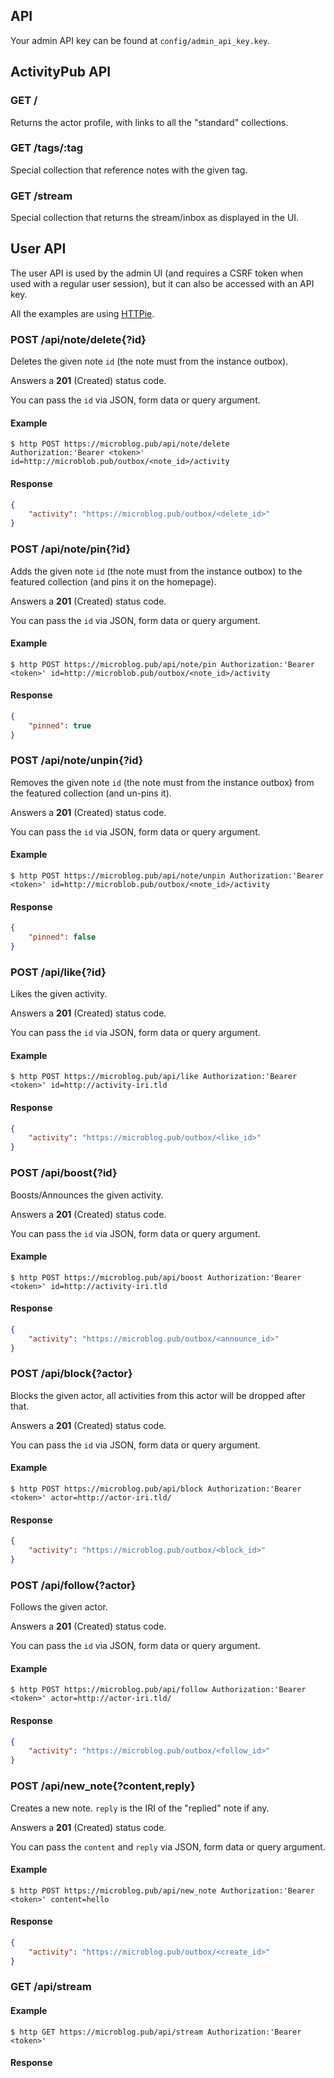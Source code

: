 ## API

Your admin API key can be found at `config/admin_api_key.key`.

## ActivityPub API

### GET /

Returns the actor profile, with links to all the "standard" collections.

### GET /tags/:tag

Special collection that reference notes with the given tag.

### GET /stream

Special collection that returns the stream/inbox as displayed in the UI.

## User API

The user API is used by the admin UI (and requires a CSRF token when used with a regular user session), but it can also be accessed with an API key.

All the examples are using [HTTPie](https://httpie.org/).

### POST /api/note/delete{?id}

Deletes the given note `id` (the note must from the instance outbox).

Answers a **201** (Created) status code.

You can pass the `id` via JSON, form data or query argument.

#### Example

```shell
$ http POST https://microblog.pub/api/note/delete Authorization:'Bearer <token>' id=http://microblob.pub/outbox/<note_id>/activity
```

#### Response

```json
{
    "activity": "https://microblog.pub/outbox/<delete_id>"
}
```

### POST /api/note/pin{?id}

Adds the given note `id` (the note must from the instance outbox) to the featured collection (and pins it on the homepage).

Answers a **201** (Created) status code.

You can pass the `id` via JSON, form data or query argument.

#### Example

```shell
$ http POST https://microblog.pub/api/note/pin Authorization:'Bearer <token>' id=http://microblob.pub/outbox/<note_id>/activity
```

#### Response

```json
{
    "pinned": true
}
```

### POST /api/note/unpin{?id}

Removes the given note `id` (the note must from the instance outbox) from the featured collection (and un-pins it).

Answers a **201** (Created) status code.

You can pass the `id` via JSON, form data or query argument.

#### Example

```shell
$ http POST https://microblog.pub/api/note/unpin Authorization:'Bearer <token>' id=http://microblob.pub/outbox/<note_id>/activity
```

#### Response

```json
{
    "pinned": false
}
```

### POST /api/like{?id}

Likes the given activity.

Answers a **201** (Created) status code.

You can pass the `id` via JSON, form data or query argument.

#### Example

```shell
$ http POST https://microblog.pub/api/like Authorization:'Bearer <token>' id=http://activity-iri.tld
```

#### Response

```json
{
    "activity": "https://microblog.pub/outbox/<like_id>"
}
```

### POST /api/boost{?id}

Boosts/Announces the given activity.

Answers a **201** (Created) status code.

You can pass the `id` via JSON, form data or query argument.

#### Example

```shell
$ http POST https://microblog.pub/api/boost Authorization:'Bearer <token>' id=http://activity-iri.tld
```

#### Response

```json
{
    "activity": "https://microblog.pub/outbox/<announce_id>"
}
```

### POST /api/block{?actor}

Blocks the given actor, all activities from this actor will be dropped after that.

Answers a **201** (Created) status code.

You can pass the `id` via JSON, form data or query argument.

#### Example

```shell
$ http POST https://microblog.pub/api/block Authorization:'Bearer <token>' actor=http://actor-iri.tld/
```

#### Response

```json
{
    "activity": "https://microblog.pub/outbox/<block_id>"
}
```

### POST /api/follow{?actor}

Follows the given actor.

Answers a **201** (Created) status code.

You can pass the `id` via JSON, form data or query argument.

#### Example

```shell
$ http POST https://microblog.pub/api/follow Authorization:'Bearer <token>' actor=http://actor-iri.tld/
```

#### Response

```json
{
    "activity": "https://microblog.pub/outbox/<follow_id>"
}
```

### POST /api/new_note{?content,reply}

Creates a new note. `reply` is the IRI of the "replied" note if any.

Answers a **201** (Created) status code.

You can pass the `content` and `reply` via JSON, form data or query argument.

#### Example

```shell
$ http POST https://microblog.pub/api/new_note Authorization:'Bearer <token>' content=hello
```

#### Response

```json
{
    "activity": "https://microblog.pub/outbox/<create_id>"
}
```


### GET /api/stream


#### Example

```shell
$ http GET https://microblog.pub/api/stream Authorization:'Bearer <token>'
```

#### Response

```json
```


